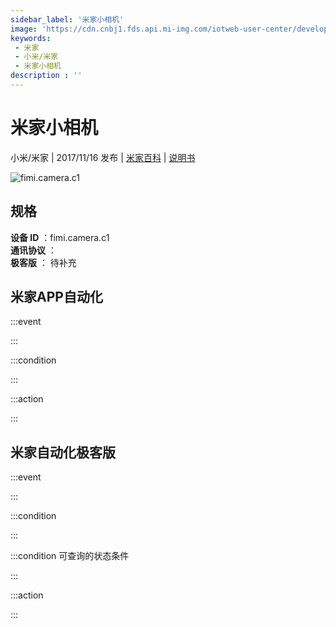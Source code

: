 ```yaml
---
sidebar_label: '米家小相机'
image: 'https://cdn.cnbj1.fds.api.mi-img.com/iotweb-user-center/developer_1678870889410G42PrEpk.png?GalaxyAccessKeyId=AKVGLQWBOVIRQ3XLEW&Expires=9223372036854775807&Signature=S9QrRnB+gvo4Ti49lN7kZjvPHYs='
keywords: 
 - 米家
 - 小米/米家
 - 米家小相机
description : ''
---
```

# 米家小相机

小米/米家 | 2017/11/16 发布 | [米家百科](https://home.mi.com/webapp/content/baike/product/index.html?model=fimi.camera.c1) | [说明书](https://home.mi.com/views/introduction.html?model=fimi.camera.c1&region=cn)

![fimi.camera.c1](https://cdn.cnbj1.fds.api.mi-img.com/iotweb-user-center/developer_1678870889410G42PrEpk.png?GalaxyAccessKeyId=AKVGLQWBOVIRQ3XLEW&Expires=9223372036854775807&Signature=S9QrRnB+gvo4Ti49lN7kZjvPHYs=)

## 规格  
> 
**设备 ID** ：fimi.camera.c1  
**通讯协议** ：  
**极客版**  ： 待补充 


## 米家APP自动化  

:::event  

:::

:::condition  

:::

:::action   

:::

## 米家自动化极客版  

:::event  

:::

:::condition  

:::

:::condition 可查询的状态条件  

:::

:::action  

:::

        
